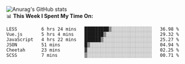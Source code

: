 
![Anurag's GitHub stats](https://github-readme-stats.vercel.app/api?username=supergczh&show_icons=true&theme=radical)
<br />
📊 **This Week I Spent My Time On:**

<!--START_SECTION:waka-->

```text
LESS         6 hrs 24 mins   █████████▒░░░░░░░░░░░░░░░   36.98 %
Vue.js       5 hrs 4 mins    ███████▒░░░░░░░░░░░░░░░░░   29.32 %
JavaScript   4 hrs 22 mins   ██████▒░░░░░░░░░░░░░░░░░░   25.27 %
JSON         51 mins         █▒░░░░░░░░░░░░░░░░░░░░░░░   04.94 %
Cheetah      23 mins         ▓░░░░░░░░░░░░░░░░░░░░░░░░   02.25 %
SCSS         7 mins          ▒░░░░░░░░░░░░░░░░░░░░░░░░   00.71 %
```

<!--END_SECTION:waka-->
